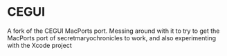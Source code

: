 CEGUI
=====

A fork of the CEGUI MacPorts port.
Messing around with it to try to get the MacPorts port of secretmaryochronicles to work,
and also experimenting with the Xcode project
